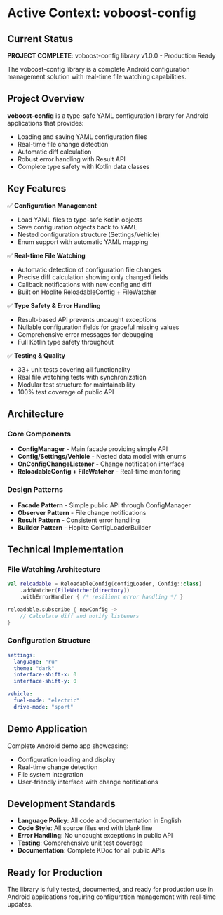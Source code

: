 # Active Context: voboost-config

## Current Status

**PROJECT COMPLETE**: voboost-config library v1.0.0 - Production Ready

The voboost-config library is a complete Android configuration management solution with real-time file watching capabilities.

## Project Overview

**voboost-config** is a type-safe YAML configuration library for Android applications that provides:
- Loading and saving YAML configuration files
- Real-time file change detection
- Automatic diff calculation
- Robust error handling with Result API
- Complete type safety with Kotlin data classes

## Key Features

✅ **Configuration Management**
- Load YAML files to type-safe Kotlin objects
- Save configuration objects back to YAML
- Nested configuration structure (Settings/Vehicle)
- Enum support with automatic YAML mapping

✅ **Real-time File Watching**
- Automatic detection of configuration file changes
- Precise diff calculation showing only changed fields
- Callback notifications with new config and diff
- Built on Hoplite ReloadableConfig + FileWatcher

✅ **Type Safety & Error Handling**
- Result-based API prevents uncaught exceptions
- Nullable configuration fields for graceful missing values
- Comprehensive error messages for debugging
- Full Kotlin type safety throughout

✅ **Testing & Quality**
- 33+ unit tests covering all functionality
- Real file watching tests with synchronization
- Modular test structure for maintainability
- 100% test coverage of public API

## Architecture

### Core Components
- **ConfigManager** - Main facade providing simple API
- **Config/Settings/Vehicle** - Nested data model with enums
- **OnConfigChangeListener** - Change notification interface
- **ReloadableConfig + FileWatcher** - Real-time monitoring

### Design Patterns
- **Facade Pattern** - Simple public API through ConfigManager
- **Observer Pattern** - File change notifications
- **Result Pattern** - Consistent error handling
- **Builder Pattern** - Hoplite ConfigLoaderBuilder

## Technical Implementation

### File Watching Architecture
```kotlin
val reloadable = ReloadableConfig(configLoader, Config::class)
    .addWatcher(FileWatcher(directory))
    .withErrorHandler { /* resilient error handling */ }

reloadable.subscribe { newConfig ->
    // Calculate diff and notify listeners
}
```

### Configuration Structure
```yaml
settings:
  language: "ru"
  theme: "dark"
  interface-shift-x: 0
  interface-shift-y: 0

vehicle:
  fuel-mode: "electric"
  drive-mode: "sport"
```

## Demo Application

Complete Android demo app showcasing:
- Configuration loading and display
- Real-time change detection
- File system integration
- User-friendly interface with change notifications

## Development Standards

- **Language Policy**: All code and documentation in English
- **Code Style**: All source files end with blank line
- **Error Handling**: No uncaught exceptions in public API
- **Testing**: Comprehensive unit test coverage
- **Documentation**: Complete KDoc for all public APIs

## Ready for Production

The library is fully tested, documented, and ready for production use in Android applications requiring configuration management with real-time updates.